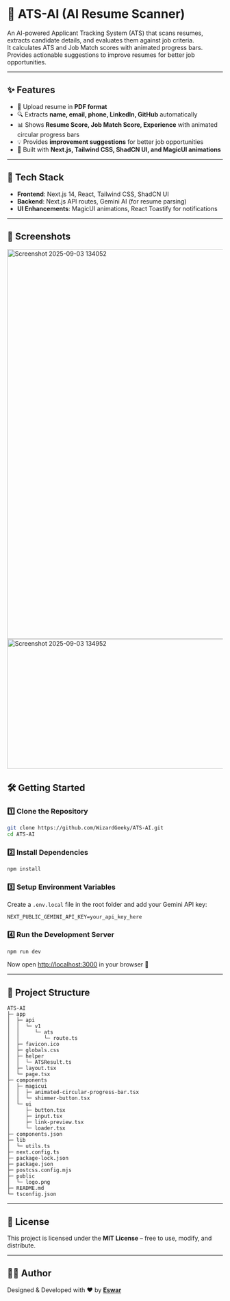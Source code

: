 # 📄 ATS-AI (AI Resume Scanner)

An AI-powered Applicant Tracking System (ATS) that scans resumes, extracts candidate details, and evaluates them against job criteria.  
It calculates ATS and Job Match scores with animated progress bars.  
Provides actionable suggestions to improve resumes for better job opportunities.  

---
## ✨ Features
- 📄 Upload resume in **PDF format**  
- 🔍 Extracts **name, email, phone, LinkedIn, GitHub** automatically  
- 📊 Shows **Resume Score, Job Match Score, Experience** with animated circular progress bars  
- 💡 Provides **improvement suggestions** for better job opportunities  
- 🎨 Built with **Next.js, Tailwind CSS, ShadCN UI, and MagicUI animations**  

---

## 🚀 Tech Stack
- **Frontend**: Next.js 14, React, Tailwind CSS, ShadCN UI  
- **Backend**: Next.js API routes, Gemini AI (for resume parsing)  
- **UI Enhancements**: MagicUI animations, React Toastify for notifications  

---

## 📸 Screenshots

<img width="1916" height="910" alt="Screenshot 2025-09-03 134052" src="https://github.com/user-attachments/assets/bbc7dfe0-cf70-4a4a-875a-17cbd625c833" />

<img width="840" height="303" alt="Screenshot 2025-09-03 134952" src="https://github.com/user-attachments/assets/b80588f2-5583-4695-8628-e6709210518b" />


## 🛠️ Getting Started

### 1️⃣ Clone the Repository
```bash
git clone https://github.com/WizardGeeky/ATS-AI.git
cd ATS-AI
```

### 2️⃣ Install Dependencies
```bash
npm install
```

### 3️⃣ Setup Environment Variables
Create a `.env.local` file in the root folder and add your Gemini API key:
```env
NEXT_PUBLIC_GEMINI_API_KEY=your_api_key_here
```

### 4️⃣ Run the Development Server
```bash
npm run dev
```

Now open [http://localhost:3000](http://localhost:3000) in your browser 🚀  

---

## 📌 Project Structure
```
ATS-AI
├─ app
│  ├─ api
│  │  └─ v1
│  │     └─ ats
│  │        └─ route.ts
│  ├─ favicon.ico
│  ├─ globals.css
│  ├─ helper
│  │  └─ ATSResult.ts
│  ├─ layout.tsx
│  └─ page.tsx
├─ components
│  ├─ magicui
│  │  ├─ animated-circular-progress-bar.tsx
│  │  └─ shimmer-button.tsx
│  └─ ui
│     ├─ button.tsx
│     ├─ input.tsx
│     ├─ link-preview.tsx
│     └─ loader.tsx
├─ components.json
├─ lib
│  └─ utils.ts
├─ next.config.ts
├─ package-lock.json
├─ package.json
├─ postcss.config.mjs
├─ public
│  └─ logo.png
├─ README.md
└─ tsconfig.json
```

---

## 📜 License
This project is licensed under the **MIT License** – free to use, modify, and distribute.  

---

## 👨‍💻 Author
Designed & Developed with ❤️ by [**Eswar**](https://eswarb.vercel.app)  
